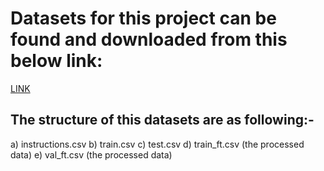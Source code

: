 # Datasets for this project can be found and downloaded from this below link:

[LINK](https://drive.google.com/drive/folders/1IlkJJXxHrt2hvnERjwZeNM0Xbn9QCMRA?usp=sharing)

## The structure of this datasets are as following:-

a) instructions.csv
b) train.csv
c) test.csv
d) train_ft.csv (the processed data)
e) val_ft.csv (the processed data)